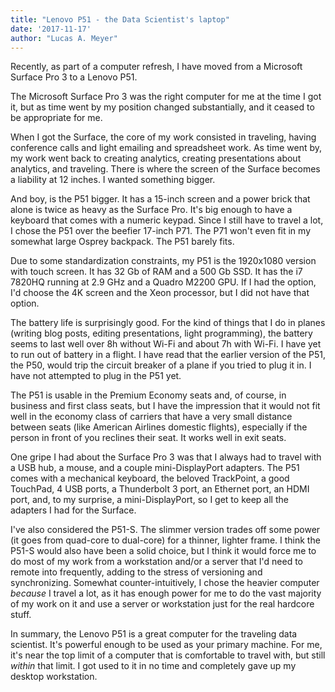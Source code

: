 ```yaml
---
title: "Lenovo P51 - the Data Scientist's laptop"
date: '2017-11-17'
author: "Lucas A. Meyer"
---
```


Recently, as part of a computer refresh, I have moved from a Microsoft Surface Pro 3 to a Lenovo P51. 

The Microsoft Surface Pro 3 was the right computer for me at the time I got it, but as time went by my position changed substantially, and it ceased to be appropriate for me.

When I got the Surface, the core of my work consisted in traveling, having conference calls and
light emailing and spreadsheet work. As time went by, my work went back to creating analytics, 
creating presentations about analytics, and traveling. There is where the screen of the Surface 
becomes a liability at 12 inches. I wanted something bigger.

And boy, is the P51 bigger. It has a 15-inch screen and a power brick that alone is twice as heavy 
as the Surface Pro. It's big enough to have a keyboard that comes with a numeric keypad. Since I still
have to travel a lot, I chose the P51 over the beefier 17-inch P71. The P71 won't even fit in my 
somewhat large Osprey backpack. The P51 barely fits.

Due to some standardization constraints, my P51 is the 1920x1080 version with touch screen. It has 
32 Gb of RAM and a 500 Gb SSD. It has the i7 7820HQ running at 2.9 GHz and a Quadro M2200 GPU. If I
had the option, I'd choose the 4K screen and the Xeon processor, but I did not have that option. 

The battery life is surprisingly good. For the kind of things that I do in planes (writing blog posts,
editing presentations, light programming), the battery seems to last well over 8h without Wi-Fi and about 7h 
with Wi-Fi. I have yet to run out of battery in a flight. I have read that the earlier version 
of the P51, the P50, would trip the circuit breaker of a plane if you tried to plug it in. I have not
attempted to plug in the P51 yet.

The P51 is usable in the Premium Economy seats and, of course, in business and first class seats,
but I have the impression that it would not fit well in the economy class of carriers that have 
a very small distance between seats (like American Airlines domestic flights), especially if the
person in front of you reclines their seat. It works well in exit seats.

One gripe I had about the Surface Pro 3 was that I always had to travel with a USB hub, a mouse, and
a couple mini-DisplayPort adapters. The P51 comes with a mechanical keyboard, the beloved TrackPoint, 
a good TouchPad, 4 USB ports, a Thunderbolt 3 port, an Ethernet port, an HDMI port, and, to my surprise,
a mini-DisplayPort, so I get to keep all the adapters I had for the Surface. 

I've also considered the P51-S. The slimmer version trades off some power (it goes from quad-core to 
dual-core) for a thinner, lighter frame. I think the P51-S would also have been a solid choice, but I 
think it would force me to do most of my work from a workstation and/or a server that I'd need to 
remote into frequently, adding to the stress of versioning and synchronizing. Somewhat 
counter-intuitively, I chose the heavier computer _because_ I travel a lot, as it has enough power
for me to do the vast majority of my work on it and use a server or workstation just for the real
hardcore stuff. 

In summary, the Lenovo P51 is a great computer for the traveling data scientist. It's powerful enough
to be used as your primary machine. For me, it's near the top limit of a computer that is comfortable
to travel with, but still _within_ that limit. I got used to it in no time and completely gave up my
desktop workstation.

